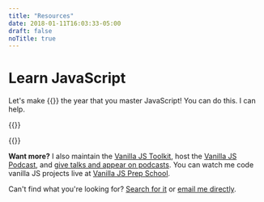 ```yaml
---
title: "Resources"
date: 2018-01-11T16:03:33-05:00
draft: false
noTitle: true
---
```


# Learn JavaScript

Let's make {{<year>}} the year that you master&nbsp;JavaScript! You can do this. I can help.

{{<cta for="resources">}}

{{<cta for="products">}}

**Want more?** I also maintain the [Vanilla JS Toolkit](https://vanillajstoolkit.com), host the [Vanilla JS Podcast](https://vanillajspodcast.com), and [give talks and appear on podcasts](/talks). You can watch me code vanilla JS projects live at [Vanilla JS Prep School](https://vanillajsprepschool.com).

Can't find what you're looking for? [Search for it](/search) or [email me directly](/about).